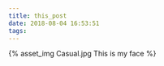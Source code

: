 ```yaml
---
title: this_post
date: 2018-08-04 16:53:51
tags:
---
```


{% asset_img Casual.jpg This is my face %}